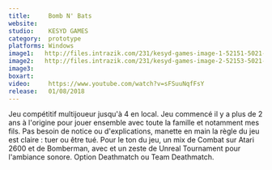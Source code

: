 ```yaml
---
title:     Bomb N' Bats
website: 
studio:    KESYD GAMES
category:  prototype
platforms: Windows
image1:   http://files.intrazik.com/231/kesyd-games-image-1-52151-5021-20180409-185716.png
image2:   http://files.intrazik.com/231/kesyd-games-image-2-52153-5021-20180409-185717.png
image3:   
boxart:    
video:     https://www.youtube.com/watch?v=sFSuuNqfFsY
release:   01/08/2018
---
```


Jeu compétitif multijoueur jusqu'à 4 en local. Jeu commencé il y a plus de 2 ans à l'origine pour jouer ensemble avec toute la famille et notamment mes fils. Pas besoin de notice ou d'explications, manette en main la règle du jeu est claire : tuer ou être tué. Pour le ton du jeu, un mix de Combat sur Atari 2600 et de Bomberman, avec et un zeste de Unreal Tournament pour l'ambiance sonore. Option Deathmatch ou Team Deathmatch.
